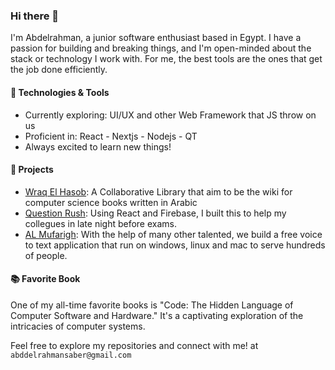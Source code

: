 ### Hi there 👋
I'm Abdelrahman, a junior software enthusiast based in Egypt. I have a passion for building and breaking things, and I'm open-minded about the stack or technology I work with. For me, the best tools are the ones that get the job done efficiently.

#### 🔧 Technologies & Tools
- Currently exploring: UI/UX and other Web Framework that JS throw on us
- Proficient in: React - Nextjs - Nodejs - QT 
- Always excited to learn new things!

#### 🚀 Projects
- [Wraq El Hasob](https://github.com/abdoemr11/wraqelhasob): A Collaborative Library that aim to be the wiki for computer science books written in Arabic
- [Question Rush](https://github.com/abdoemr11/question-rush): Using React and Firebase, I built this to help my collegues in late night before exams.
- [AL Mufarigh](https://almufaragh.com/): With the help of many other talented, we build a free voice to text application that run on windows, linux and mac to serve hundreds of people.

#### 📚 Favorite Book
One of my all-time favorite books is "Code: The Hidden Language of Computer Software and Hardware." It's a captivating exploration of the intricacies of computer systems.

Feel free to explore my repositories and connect with me! at `abddelrahmansaber@gmail.com`
